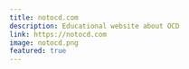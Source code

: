 ```yaml
---
title: notocd.com
description: Educational website about OCD
link: https://notocd.com
image: notocd.png
featured: true
---
```

